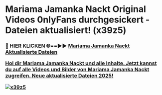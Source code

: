 # Mariama Jamanka Nackt Original Videos 0nlyFans durchgesickert - Dateien aktualisiert! (x39z5)

<h3>🔴 HIER KLICKEN 🌐==►► <a href="https://tinyurl.com/h6vf6nb8" rel="nofollow">Mariama Jamanka Nackt Aktualisierte Dateien

Hol dir Mariama Jamanka Nackt und alle Inhalte. Jetzt kannst du auf alle Videos und Bilder von Mariama Jamanka Nackt zugreifen. Neue aktualisierte Dateien 2025!

[![x39z5](https://i.imgur.com/sD4kR3V.gif)](https://tinyurl.com/h6vf6nb8)

